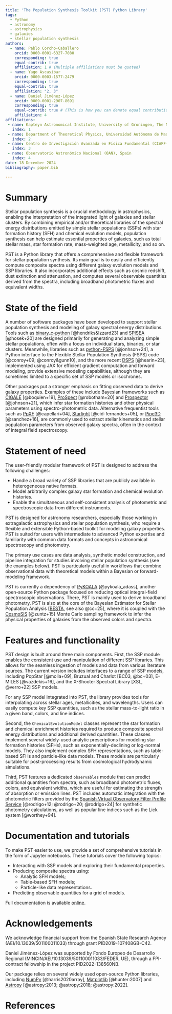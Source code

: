 ```yaml
---
title: 'The Population Synthesis Toolkit (PST) Python Library'
tags:
  - Python
  - astronomy
  - astrophysics
  - galaxies
  - stellar population synthesis
authors:
  - name: Pablo Corcho-Caballero
    orcid: 0000-0001-6327-7080
    corresponding: true
    equal-contrib: true
    affiliation: 1 # (Multiple affiliations must be quoted)
  - name: Yago Ascasibar
    orcid: 0000-0003-1577-2479
    corresponding: true
    equal-contrib: true
    affiliation: "2, 3"
  - name: Daniel Jiménez-López
    orcid: 0009-0001-2907-8691
    corresponding: true
    equal-contrib: true # (This is how you can denote equal contributions between multiple authors)
    affiliation: 4
affiliations:
 - name: Kapteyn Astronomical Institute, University of Groningen, The Netherlands
   index: 1
 - name: Department of Theoretical Physics, Universidad Autónoma de Madrid (UAM), Spain
   index: 2
 - name: Centro de Investigación Avanzada en Física Fundamental (CIAFF-UAM), Spain
   index: 3
 - name: Observatorio Astronómico Nacional (OAN), Spain
   index: 4
date: 18 December 2024
bibliography: paper.bib

---
```


# Summary

Stellar population synthesis is a crucial methodology in astrophysics, enabling the interpretation of the integrated light of galaxies and stellar clusters. By combining empirical and/or theoretical libraries of the spectral energy distributions emitted by simple stellar populations (SSPs) with star formation history (SFH) and chemical evolution models, population synthesis can help estimate essential properties of galaxies, such as total stellar mass, star formation rate, mass-weighted age, metallicity, and so on.

PST is a Python library that offers a comprehensive and flexible framework for stellar population synthesis. Its main goal is to easily and efficiently compute composite spectra using different galaxy evolution models and SSP libraries. It also incorporates additional effects such as cosmic redshift, dust extinction and attenuation, and computes several observable quantities derived from the spectra, including broadband photometric fluxes and equivalent widths.

# State of the field

A number of software packages have been developed to support stellar population synthesis and modeling of galaxy spectral energy distributions. Tools such as [binary_c-python](https://gitlab.surrey.ac.uk/ri0005/binary_c-python) [@hendriks&Izzard23] and [SPISEA](https://github.com/astropy/SPISEA) [@hosek+20] are designed primarily for generating and analyzing simple stellar populations, often with a focus on individual stars, binaries, or star clusters. Meanwhile, libraries such as [python-FSPS](https://github.com/dfm/python-fsps) [@jonhson+24], a Python interface to the Flexible Stellar Population Synthesis (FSPS) code [@conroy+09; @conroy&gunn10], and the more recent [DSPS](https://github.com/ArgonneCPAC/dsps) [@hearin+23], implemented using JAX for efficient gradient computation and forward modeling, provide extensive modeling capabilities, although they are sometimes limited to a specific set of SSP models or isochrones.

Other packages put a stronger emphasis on fitting observed data to derive galaxy properties. Examples of these include Bayesian frameworks such as [CIGALE](https://cigale.lam.fr/) [@boquien+19], [ProSpect](https://github.com/asgr/ProSpect) [@robotham+20] and [Prospector](https://prospect.readthedocs.io/en/v1.0.0/) [@johnson+21], which infer star formation histories and other physical parameters using spectro-photometric data. Alternative frequentist tools such as [PpXF](https://pypi.org/project/ppxf/) [@capellari+04], [Starlight](http://www.starlight.ufsc.br/) [@cid-fernandes+05], or [Pipe3D](https://gitlab.com/pipe3d/pyPipe3D) [@sanchez+16], are commonly used to extract stellar kinematics and stellar population parameters from observed galaxy spectra, often in the context of integral field spectroscopy.

# Statement of need

The user-friendly modular framework of PST is designed to address the following challenges:

- Handle a broad variety of SSP libraries that are publicly available in heterogeneous native formats.
- Model arbitrarily complex galaxy star formation and chemical evolution histories.
- Enable the simultaneous and self-consistent analysis of photometric and spectroscopic data from different instruments.

PST is designed for astronomy researchers, especially those working in extragalactic astrophysics and stellar population synthesis, who require a flexible and extensible Python-based toolkit for modeling galaxy properties. PST is suited for users with intermediate to advanced Python expertise and familiarity with common data formats and concepts in astronomical spectroscopy and photometry.

The primary use cases are data analysis, synthetic model construction, and pipeline integration for studies involving stellar population synthesis (see the examples below). PST is particularly useful in workflows that combine observational data with theoretical models within a Bayesian or forward-modeling framework.

PST is currently a dependency of [PyKOALA](https://github.com/pykoala) [@pykoala_adass], another open-source Python package focused on reducing optical integral-field spectroscopic observations. There, PST is mainly used to derive broadband photometry.
PST is also at the core of the Bayesian Estimator for Stellar Population Analysis [[BESTA](https://https://besta.readthedocs.io/), see also @cc+25], where it is coupled with the [CosmoSIS](https://cosmosis.readthedocs.io/en/latest/) [@zuntz+15] Monte Carlo sampling framework to infer the physical properties of galaxies from the observed colors and spectra.

# Features and functionality

PST design is built around three main components. First, the SSP module enables the consistent use and manipulation of different SSP libraries. This allows for the seamless ingestion of models and data from various literature sources.
The current version includes interfaces to a range of SSP models, including PopStar [@molla+09], Bruzual and Charlot [BC03, @bc+03], E-MILES [@vazdekis+16], and the X-Shooter Spectral Library [XSL, @verro+22] SSP models.

For any SSP model integrated into PST, the library provides tools for interpolating across stellar ages, metallicities, and wavelengths. Users can easily compute key SSP quantities, such as the stellar mass-to-light ratio in a given band, colors, and line indices.

Second, the `ChemicalEvolutionModel` classes represent the star formation and chemical enrichment histories required to produce composite spectral energy distributions and additional derived quantities. These classes implement several widely-used analytic prescriptions for modeling star formation histories (SFHs), such as exponentially-declining or log-normal models. They also implement complex SFH representations, such as table-based SFHs and particle-like data models. These models are particularly suitable for post-processing results from cosmological hydrodynamic simulations.

Third, PST features a dedicated `observables` module that can predict additional quantities from spectra, such as broadband photometric fluxes, colors, and equivalent widths, which are useful for estimating the strength of absorption or emission lines. PST includes automatic integration with the photometric filters provided by the [Spanish Virtual Observatory Filter Profile Service](http://svo2.cab.inta-csic.es/theory/fps/) [@rodrigo+12; @rodrigo+20; @rodrigo+24] for synthetic photometry calculations, as well as popular line indices such as the Lick system [@worthey+94].

# Documentation and tutorials

To make PST easier to use, we provide a set of comprehensive tutorials in the form of Jupyter notebooks. These tutorials cover the following topics:

- Interacting with SSP models and exploring their fundamental properties.
- Producing composite spectra using:
  - Analytic SFH models;
  - Table-based SFH models;
  - Particle-like data representations.
- Predicting observable quantities for a grid of models.

Full documentation is available [online](https://population-synthesis-toolkit.readthedocs.io/en/latest/).

# Acknowledgements

We acknowledge financial support from the Spanish State Research Agency (AEI/10.13039/501100011033) through grant PID2019-107408GB-C42.

Daniel Jiménez-López was supported by Fondo Europeo de Desarrollo Regional (MINCIN/AEI/10.13039/501100011033/FEDER, UE), through a FPI-contract fellowship in the project PID2022-138560NB.

Our package relies on several widely used open-source Python libraries, including [NumPy](http://www.numpy.org) [@harris2020array], [Matplotlib](https://www.matplotlib.org/) [@hunter:2007] and [Astropy](http://www.astropy.org) [@astropy:2013; @astropy:2018; @astropy:2022].

# References
